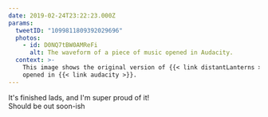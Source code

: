 ```yaml
---
date: 2019-02-24T23:22:23.000Z
params:
  tweetID: "1099811809392029696"
  photos:
    - id: D0NQ7tBW0AMReFi
      alt: The waveform of a piece of music opened in Audacity.
  context: >-
    This image shows the original version of {{< link distantLanterns >}}
    opened in {{< link audacity >}}.
---
```


It's finished lads, and I'm super proud of it!\
Should be out soon-ish

